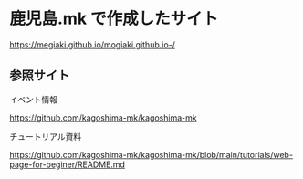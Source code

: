 # 鹿児島.mk で作成したサイト

https://megiaki.github.io/mogiaki.github.io-/

## 参照サイト

イベント情報

https://github.com/kagoshima-mk/kagoshima-mk

チュートリアル資料

https://github.com/kagoshima-mk/kagoshima-mk/blob/main/tutorials/web-page-for-beginer/README.md


